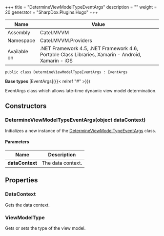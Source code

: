 

+++
title = "DetermineViewModelTypeEventArgs" 
description = ""
weight = 20
generator = "SharpDox.Plugins.Hugo"
+++

Name|Value
---|---
Assembly|Catel.MVVM
Namespace|Catel.MVVM.Providers
Available on|.NET Framework 4.5, .NET Framework 4.6, Portable Class Libraries, Xamarin - Android, Xamarin - iOS

```
public class DetermineViewModelTypeEventArgs : EventArgs
```

**Base types**
[EventArgs]({{&lt; relref "#" &gt;}})

EventArgs class which allows late-time dynamic view model determination.

## Constructors

### DetermineViewModelTypeEventArgs(object dataContext)

Initializes a new instance of the [DetermineViewModelTypeEventArgs](#) class.

#### Parameters

Name|Description
---|---
**dataContext**|The data context.

## Properties

### DataContext

Gets the data context.

### ViewModelType

Gets or sets the type of the view model.

